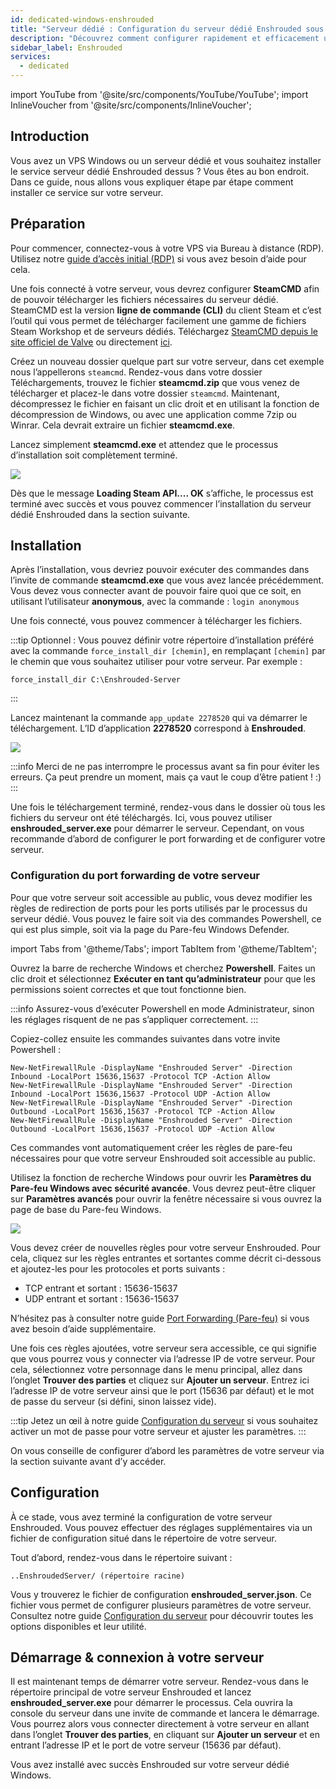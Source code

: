```yaml
---
id: dedicated-windows-enshrouded
title: "Serveur dédié : Configuration du serveur dédié Enshrouded sous Windows"
description: "Découvrez comment configurer rapidement et efficacement un serveur dédié Enshrouded sur votre VPS Windows ou serveur dédié → En savoir plus maintenant"
sidebar_label: Enshrouded
services:
  - dedicated
---
```


import YouTube from '@site/src/components/YouTube/YouTube';
import InlineVoucher from '@site/src/components/InlineVoucher';

## Introduction
Vous avez un VPS Windows ou un serveur dédié et vous souhaitez installer le service serveur dédié Enshrouded dessus ? Vous êtes au bon endroit. Dans ce guide, nous allons vous expliquer étape par étape comment installer ce service sur votre serveur.

<YouTube videoId="cxhqHt2DYjQ" imageSrc="https://screensaver01.zap-hosting.com/index.php/s/PR2nR7xtNp93BLx/preview" title="Comment configurer un serveur dédié Enshrouded sur un VPS Windows !" description="Vous comprenez mieux en voyant les choses en action ? On a ce qu’il vous faut ! Plongez dans notre vidéo qui vous explique tout. Que vous soyez pressé ou que vous préfériez apprendre de manière plus immersive !"/>

<InlineVoucher />

## Préparation

Pour commencer, connectez-vous à votre VPS via Bureau à distance (RDP). Utilisez notre [guide d’accès initial (RDP)](vserver-windows-userdp.md) si vous avez besoin d’aide pour cela.

Une fois connecté à votre serveur, vous devrez configurer **SteamCMD** afin de pouvoir télécharger les fichiers nécessaires du serveur dédié. SteamCMD est la version **ligne de commande (CLI)** du client Steam et c’est l’outil qui vous permet de télécharger facilement une gamme de fichiers Steam Workshop et de serveurs dédiés. Téléchargez [SteamCMD depuis le site officiel de Valve](https://developer.valvesoftware.com/wiki/SteamCMD) ou directement [ici](https://steamcdn-a.akamaihd.net/client/installer/steamcmd.zip).

Créez un nouveau dossier quelque part sur votre serveur, dans cet exemple nous l’appellerons `steamcmd`. Rendez-vous dans votre dossier Téléchargements, trouvez le fichier **steamcmd.zip** que vous venez de télécharger et placez-le dans votre dossier `steamcmd`. Maintenant, décompressez le fichier en faisant un clic droit et en utilisant la fonction de décompression de Windows, ou avec une application comme 7zip ou Winrar. Cela devrait extraire un fichier **steamcmd.exe**.

Lancez simplement **steamcmd.exe** et attendez que le processus d’installation soit complètement terminé.

![](https://github.com/zaphosting/docs/assets/42719082/ffb8e8a1-26e3-4d16-9baf-938e17ec1613)

Dès que le message **Loading Steam API.... OK** s’affiche, le processus est terminé avec succès et vous pouvez commencer l’installation du serveur dédié Enshrouded dans la section suivante.

## Installation

Après l’installation, vous devriez pouvoir exécuter des commandes dans l’invite de commande **steamcmd.exe** que vous avez lancée précédemment. Vous devez vous connecter avant de pouvoir faire quoi que ce soit, en utilisant l’utilisateur **anonymous**, avec la commande : `login anonymous`

Une fois connecté, vous pouvez commencer à télécharger les fichiers.

:::tip
Optionnel : Vous pouvez définir votre répertoire d’installation préféré avec la commande `force_install_dir [chemin]`, en remplaçant `[chemin]` par le chemin que vous souhaitez utiliser pour votre serveur. Par exemple : 
```
force_install_dir C:\Enshrouded-Server
```
:::

Lancez maintenant la commande `app_update 2278520` qui va démarrer le téléchargement. L’ID d’application **2278520** correspond à **Enshrouded**.

![](https://github.com/zaphosting/docs/assets/42719082/29931eec-fd19-4806-88dc-69e585e42370)

:::info
Merci de ne pas interrompre le processus avant sa fin pour éviter les erreurs. Ça peut prendre un moment, mais ça vaut le coup d’être patient ! :)
:::

Une fois le téléchargement terminé, rendez-vous dans le dossier où tous les fichiers du serveur ont été téléchargés. Ici, vous pouvez utiliser **enshrouded_server.exe** pour démarrer le serveur. Cependant, on vous recommande d’abord de configurer le port forwarding et de configurer votre serveur.

### Configuration du port forwarding de votre serveur

Pour que votre serveur soit accessible au public, vous devez modifier les règles de redirection de ports pour les ports utilisés par le processus du serveur dédié. Vous pouvez le faire soit via des commandes Powershell, ce qui est plus simple, soit via la page du Pare-feu Windows Defender.

import Tabs from '@theme/Tabs';
import TabItem from '@theme/TabItem';

<Tabs>
<TabItem value="powershell" label="Via Powershell" default>

Ouvrez la barre de recherche Windows et cherchez **Powershell**. Faites un clic droit et sélectionnez **Exécuter en tant qu’administrateur** pour que les permissions soient correctes et que tout fonctionne bien.

:::info
Assurez-vous d’exécuter Powershell en mode Administrateur, sinon les réglages risquent de ne pas s’appliquer correctement.
:::

Copiez-collez ensuite les commandes suivantes dans votre invite Powershell :
```
New-NetFirewallRule -DisplayName "Enshrouded Server" -Direction Inbound -LocalPort 15636,15637 -Protocol TCP -Action Allow
New-NetFirewallRule -DisplayName "Enshrouded Server" -Direction Inbound -LocalPort 15636,15637 -Protocol UDP -Action Allow
New-NetFirewallRule -DisplayName "Enshrouded Server" -Direction Outbound -LocalPort 15636,15637 -Protocol TCP -Action Allow
New-NetFirewallRule -DisplayName "Enshrouded Server" -Direction Outbound -LocalPort 15636,15637 -Protocol UDP -Action Allow
```

Ces commandes vont automatiquement créer les règles de pare-feu nécessaires pour que votre serveur Enshrouded soit accessible au public.

</TabItem>

<TabItem value="windefender" label="Via Windows Defender">

Utilisez la fonction de recherche Windows pour ouvrir les **Paramètres du Pare-feu Windows avec sécurité avancée**. Vous devrez peut-être cliquer sur **Paramètres avancés** pour ouvrir la fenêtre nécessaire si vous ouvrez la page de base du Pare-feu Windows.

![](https://github.com/zaphosting/docs/assets/42719082/5fb9f943-7e51-4d8f-9df4-2f5ff60857d3)

Vous devez créer de nouvelles règles pour votre serveur Enshrouded. Pour cela, cliquez sur les règles entrantes et sortantes comme décrit ci-dessous et ajoutez-les pour les protocoles et ports suivants :
- TCP entrant et sortant : 15636-15637
- UDP entrant et sortant : 15636-15637

N’hésitez pas à consulter notre guide [Port Forwarding (Pare-feu)](vserver-windows-port.md) si vous avez besoin d’aide supplémentaire.

</TabItem>
</Tabs>

Une fois ces règles ajoutées, votre serveur sera accessible, ce qui signifie que vous pourrez vous y connecter via l’adresse IP de votre serveur. Pour cela, sélectionnez votre personnage dans le menu principal, allez dans l’onglet **Trouver des parties** et cliquez sur **Ajouter un serveur**. Entrez ici l’adresse IP de votre serveur ainsi que le port (15636 par défaut) et le mot de passe du serveur (si défini, sinon laissez vide).

:::tip
Jetez un œil à notre guide [Configuration du serveur](enshrouded-configuration.md) si vous souhaitez activer un mot de passe pour votre serveur et ajuster les paramètres.
:::

On vous conseille de configurer d’abord les paramètres de votre serveur via la section suivante avant d’y accéder.

## Configuration

À ce stade, vous avez terminé la configuration de votre serveur Enshrouded. Vous pouvez effectuer des réglages supplémentaires via un fichier de configuration situé dans le répertoire de votre serveur.

Tout d’abord, rendez-vous dans le répertoire suivant :
```
..EnshroudedServer/ (répertoire racine)
```

Vous y trouverez le fichier de configuration **enshrouded_server.json**. Ce fichier vous permet de configurer plusieurs paramètres de votre serveur. Consultez notre guide [Configuration du serveur](enshrouded-configuration.md) pour découvrir toutes les options disponibles et leur utilité.

## Démarrage & connexion à votre serveur

Il est maintenant temps de démarrer votre serveur. Rendez-vous dans le répertoire principal de votre serveur Enshrouded et lancez **enshrouded_server.exe** pour démarrer le processus. Cela ouvrira la console du serveur dans une invite de commande et lancera le démarrage. Vous pourrez alors vous connecter directement à votre serveur en allant dans l’onglet **Trouver des parties**, en cliquant sur **Ajouter un serveur** et en entrant l’adresse IP et le port de votre serveur (15636 par défaut).

Vous avez installé avec succès Enshrouded sur votre serveur dédié Windows.

<InlineVoucher />